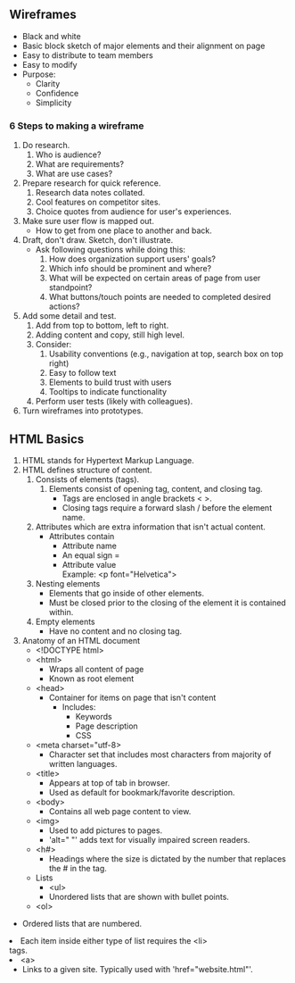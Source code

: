 ## Wireframes

- Black and white
- Basic block sketch of major elements and their alignment on page
- Easy to distribute to team members
- Easy to modify
- Purpose:
  - Clarity
  - Confidence
  - Simplicity

### 6 Steps to making a wireframe

1. Do research.
    1. Who is audience?
    1. What are requirements?
    1. What are use cases?
1. Prepare research for quick reference.
    1. Research data notes collated.
    1. Cool features on competitor sites.
    1. Choice quotes from audience for user's experiences.
1. Make sure user flow is mapped out.
    - How to get from one place to another and back.
1. Draft, don't draw.  Sketch, don't illustrate.
    - Ask following questions while doing this:
        1. How does organization support users' goals?
        1. Which info should be prominent and where?
        1. What will be expected on certain areas of page from user standpoint?
        1. What buttons/touch points are needed to completed desired actions?
1. Add some detail and test.
    1. Add from top to bottom, left to right.
    1. Adding content and copy, still high level.
    1. Consider:
        1. Usability conventions (e.g., navigation at top, search box on top right)
        1. Easy to follow text
        1. Elements to build trust with users
        1. Tooltips to indicate functionality
    1. Perform user tests (likely with colleagues).
1. Turn wireframes into prototypes.

## HTML Basics

1. HTML stands for Hypertext Markup Language.
1. HTML defines structure of content.
    1. Consists of elements (tags).
        1. Elements consist of opening tag, content, and closing tag.
            - Tags are enclosed in angle brackets \< \>.
            - Closing tags require a forward slash \/ before the element name.
    1. Attributes which are extra information that isn't actual content.
        - Attributes contain
            - Attribute name
            - An equal sign =
            - Attribute value </br>
                Example: \<p font="Helvetica"\>
    1. Nesting elements
        - Elements that go inside of other elements.
        - Must be closed prior to the closing of the element it is contained within.
    1. Empty elements
        - Have no content and no closing tag.
1. Anatomy of an HTML document
    - \<!DOCTYPE html>
    - \<html></html>
      - Wraps all content of page
      - Known as root element
    - \<head></head>
      - Container for items on page that isn't content
        - Includes:
          - Keywords
          - Page description
          - CSS
    - \<meta charset="utf-8>
      - Character set that includes most characters from majority of written languages.
    - \<title></title>
      - Appears at top of tab in browser.
      - Used as default for bookmark/favorite description.
    - \<body></body>
      - Contains all web page content to view.
    - \<img>
      - Used to add pictures to pages.
      - 'alt=" "' adds text for visually impaired screen readers.
    - \<h#>
      - Headings where the size is dictated by the number that replaces the # in the tag.
    - Lists
      - \<ul></ul>
        - Unordered lists that are shown with bullet points.
      - \<ol></ol>
        - Ordered lists that are numbered.
      - Each item inside either type of list requires the \<li></li> tags.
    - \<a></a>
      - Links to a given site.  Typically used with 'href="website.html"'.
    